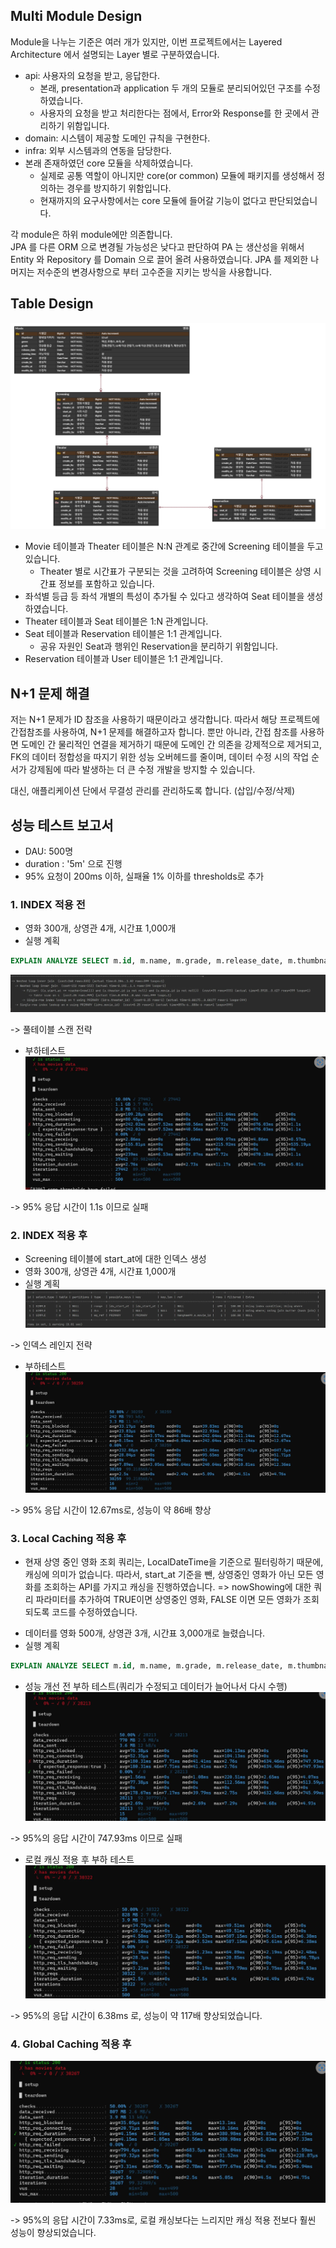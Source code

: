 ## Multi Module Design
Module을 나누는 기준은 여러 개가 있지만, 이번 프로젝트에서는 Layered Architecture 에서 설명되는 Layer 별로 구분하였습니다.
- api: 사용자의 요청을 받고, 응답한다. 
  - 본래, presentation과 application 두 개의 모듈로 분리되어있던 구조를 수정하였습니다.
  - 사용자의 요청을 받고 처리한다는 점에서, Error와 Response를 한 곳에서 관리하기 위함입니다.
- domain: 시스템이 제공할 도메인 규칙을 구현한다.
- infra: 외부 시스템과의 연동을 담당한다.
- 본래 존재하였던 core 모듈을 삭제하였습니다.
  - 실제로 공통 역할이 아니지만 core(or common) 모듈에 패키지를 생성해서 정의하는 경우를 방지하기 위함입니다.
  - 현재까지의 요구사항에서는 core 모듈에 들어갈 기능이 없다고 판단되었습니다.

각 module은 하위 module에만 의존합니다. <br>
JPA 를 다른 ORM 으로 변경될 가능성은 낮다고 판단하여 PA 는 생산성을 위해서 Entity 와 Repository 를 Domain 으로 끌어 올려 사용하였습니다.
JPA 를 제외한 나머지는 저수준의 변경사항으로 부터 고수준을 지키는 방식을 사용합니다.

## Table Design
![img_2.png](img_2.png)
- Movie 테이블과 Theater 테이블은 N:N 관계로 중간에 Screening 테이블을 두고 있습니다.
  - Theater 별로 시간표가 구분되는 것을 고려하여 Screening 테이블은 상영 시간표 정보를 포함하고 있습니다.
- 좌석별 등급 등 좌석 개별의 특성이 추가될 수 있다고 생각하여 Seat 테이블을 생성하였습니다.
- Theater 테이블과 Seat 테이블은 1:N 관계입니다.
- Seat 테이블과 Reservation 테이블은 1:1 관계입니다.
  - 공유 자원인 Seat과 행위인 Reservation을 분리하기 위함입니다.
- Reservation 테이블과 User 테이블은 1:1 관계입니다.

## N+1 문제 해결
저는 N+1 문제가 ID 참조을 사용하기 때문이라고 생각합니다. 따라서 해당 프로젝트에 간접참조를 사용하여, N+1 문제를 해결하고자 합니다. 
뿐만 아니라, 간접 참조를 사용하면 도메인 간 물리적인 연결을 제거하기 때문에 도메인 간 의존을 강제적으로 제거되고, FK의 데이터 정합성을 따지기 위한 성능 오버헤드를 줄이며, 데이터 수정 시의 작업 순서가 강제됨에 따라 발생하는 더 큰 수정 개발을 방지할 수 있습니다.

대신, 애플리케이션 단에서 무결성 관리를 관리하도록 합니다. (삽입/수정/삭제)

## 성능 테스트 보고서
- DAU: 500명
- duration : '5m' 으로 진행
- 95% 요청이 200ms 이하, 실패율 1% 이하를 thresholds로 추가
### 1. INDEX 적용 전
- 영화 300개, 상영관 4개, 시간표 1,000개
- 실행 계획
```sql
EXPLAIN ANALYZE SELECT m.id, m.name, m.grade, m.release_date, m.thumbnail, m.running_time, m.genre, t.id, t.name, s.start_at, s.end_at FROM movie m JOIN screening s ON m.id = s.movie_id JOIN theater t ON s.theater_id = t.id WHERE s.start_at >= NOW();
```
![img_3.png](img_3.png) 

-> 풀테이블 스캔 전략
- 부하테스트 <br>
![img_4.png](img_4.png)

-> 95% 응답 시간이 1.1s 이므로 실패

### 2. INDEX 적용 후
- Screening 테이블에 start_at에 대한 인덱스 생성
- 영화 300개, 상영관 4개, 시간표 1,000개
- 실행 계획 <br>
![img_5.png](img_5.png)

-> 인덱스 레인지 전략
- 부하테스트 <br>
![img_6.png](img_6.png)

-> 95% 응답 시간이 12.67ms로, 성능이 약 86배 향상

### 3. Local Caching 적용 후
* 현재 상영 중인 영화 조회 쿼리는, LocalDateTime을 기준으로 필터링하기 때문에, 캐싱에 의미가 없습니다. 따라서, start_at 기준을 뺀, 상영중인 영화가 아닌 모든 영화를 조회하는 API를 가지고 캐싱을 진행하였습니다.
=> nowShowing에 대한 쿼리 파라미터를 추가하여 TRUE이면 상영중인 영화, FALSE 이면 모든 영화가 조회되도록 코드를 수정하였습니다.
- 데이터를 영화 500개, 상영관 3개, 시간표 3,000개로 늘렸습니다.
- 실행 계획
```sql
EXPLAIN ANALYZE SELECT m.id, m.name, m.grade, m.release_date, m.thumbnail, m.running_time, m.genre, t.id, t.name, s.start_at, s.end_at FROM movie m JOIN screening s ON m.id = s.movie_id JOIN theater t ON s.theater_id = t.id WHERE m.genre = 'HORROR' AND m.name LIKE '%3%';
```

- 성능 개선 전 부하 테스트(쿼리가 수정되고 데이터가 늘어나서 다시 수행) <br>
![img_7.png](img_7.png)

-> 95%의 응답 시간이 747.93ms 이므로 실패
- 로컬 캐싱 적용 후 부하 테스트 <br>
![img_8.png](img_8.png)

-> 95%의 응답 시간이 6.38ms 로, 성능이 약 117배 향상되었습니다.

### 4. Global Caching 적용 후 
![img_9.png](img_9.png)

-> 95%의 응답 시간이 7.33ms로, 로컬 캐싱보다는 느리지만 캐싱 적용 전보다 훨씬 성능이 향상되었습니다. 